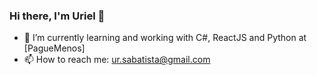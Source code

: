 ### Hi there, I'm Uriel 👋

- 🔭 I’m currently learning and working with C#, ReactJS and Python at [PagueMenos]
- 📫 How to reach me: <ur.sabatista@gmail.com>
